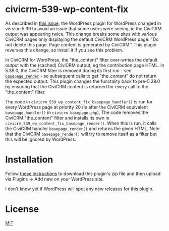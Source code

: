 # civicrm-539-wp-content-fix

As described in [this issue](https://lab.civicrm.org/dev/wordpress/-/issues/107), the WordPress plugin for WordPress changed in version 5.39 to
avoid an issue that some users were seeing, ie the CiviCRM output was appearing twice. This change breaks some sites with various CiviCRM pages
only displaying the default CiviCRM WordPress page: "Do not delete this page. Page content is generated by CiviCRM." 
This plugin reverses this change, so install it if you see this problem.

In CiviCRM for WordPress, the "the_content" filter over-writes the default output with the (cached) CiviCRM output, eg the contribution page HTML.
In 5.39.0, the CiviCRM filter is removed during its first run - see [`basepage_render`](https://github.com/civicrm/civicrm-wordpress/blob/master/includes/civicrm.basepage.php#L523) -
so subsequent calls to get "the_content" do not return the expected output. 
This plugin changes the functality back to pre-5.39.0 by ensuring that the CiviCRM content is returned for every call to the "the_content" filter.

The code in `civicrm_539_wp_content_fix_basepage_handler()` is run for every WordPress page at priority 20 (ie after the CiviCRM equivalent 
`basepage_handler()` in `civicrm.basepage.php`). The code removes the CiviCRM "the_content" filter and installs its own ie
`civicrm_539_wp_content_fix_basepage_render()`.  When this is run, it calls the CiviCRM handler `basepage_render()` and returns the given HTML.
Note that the CiviCRM `basepage_render()` will try to remove itself as a filter but this will be ignored by WordPress.

# Installation

Follow [these instructions](https://www.wpbeginner.com/beginners-guide/how-to-install-wordpress-plugins-and-themes-from-github/) to download this
plugin's zip file and then upload via Plugins -> Add new on your WordPress site.

I don't know yet if WordPress will spot any new releases for this plugin.

# License

[MIT](LICENCE)
